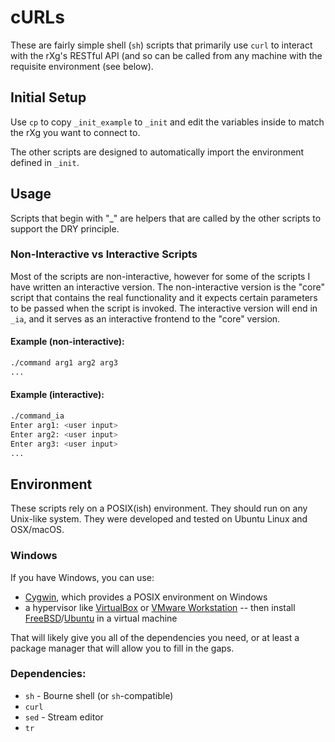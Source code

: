 # cURLs

These are fairly simple shell (`sh`) scripts that primarily use `curl` to interact with the rXg's RESTful API (and so can be called from any machine with the requisite environment (see below).

## Initial Setup

Use `cp` to copy `_init_example` to `_init` and edit the variables inside to match the rXg you want to connect to.

The other scripts are designed to automatically import the environment defined in `_init`.

## Usage

Scripts that begin with "\_" are helpers that are called by the other scripts to support the DRY principle.

### Non-Interactive vs Interactive Scripts

Most of the scripts are non-interactive, however for some of the scripts I have written an interactive version. The non-interactive version is the "core" script that contains the real functionality and it expects certain parameters to be passed when the script is invoked. The interactive version will end in `_ia`, and it serves as an interactive frontend to the "core" version.

#### Example (non-interactive):

```sh
./command arg1 arg2 arg3
...
```

#### Example (interactive):

```sh
./command_ia
Enter arg1: <user input>
Enter arg2: <user input>
Enter arg3: <user input>
...
```

## Environment

These scripts rely on a POSIX(ish) environment. They should run on any Unix-like system. They were developed and tested on Ubuntu Linux and OSX/macOS.

### Windows

If you have Windows, you can use:

- [Cygwin](https://cygwin.com), which provides a POSIX environment on Windows
- a hypervisor like [VirtualBox](https://www.virtualbox.org) or [VMware Workstation](https://www.vmware.com/products/workstation-pro.html) -- then install [FreeBSD](https://www.freebsd.org)/[Ubuntu](https://www.ubuntu.com) in a virtual machine

That will likely give you all of the dependencies you need, or at least a package manager that will allow you to fill in the gaps.

### Dependencies:

- `sh` - Bourne shell (or `sh`-compatible)
- `curl`
- `sed` - Stream editor
- `tr`
